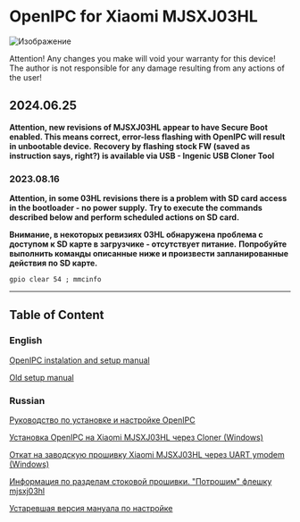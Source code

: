 # OpenIPC for Xiaomi MJSXJ03HL 


![Изображение](https://user-images.githubusercontent.com/88727968/222164240-66044bf1-16da-4ea2-af38-6fd3d3fb1b92.png)

Attention! Any changes you make will void your warranty for this device! The author is not responsible for any damage resulting from any actions of the user!

## 2024.06.25

**Attention, new revisions of MJSXJ03HL appear to have Secure Boot enabled. This means correct, error-less flashing with OpenIPC will result in unbootable device.**
**Recovery by flashing stock FW (saved as instruction says, right?) is available via USB - Ingenic USB Cloner Tool**

### 2023.08.16

**Attention, in some 03HL revisions there is a problem with SD card access in the bootloader - no power supply.**
**Try to execute the commands described below and perform scheduled actions on SD card.**

**Внимание, в некоторых  ревизиях 03HL обнаружена проблема с доступом к SD карте в загрузчике - отсутствует питание.**
**Попробуйте выполнить команды описанные ниже и произвести запланированные действия по SD карте.**

```gpio clear 54 ; mmcinfo```

_______________
## Table of Content
### English
[OpenIPC instalation and setup manual](https://github.com/OpenIPC/device-mjsxj03hl/blob/master/Manual_en.md)

[Old setup manual](https://github.com/OpenIPC/device-mjsxj03hl/blob/master/old_setting_up_en.md)

### Russian
[Руководство по установке и настройке OpenIPC](https://github.com/OpenIPC/device-mjsxj03hl/blob/master/Manual_ru.md)

[Установка OpenIPC на Xiaomi MJSXJ03HL через Cloner (Windows)](https://github.com/OpenIPC/device-mjsxj03hl/blob/master/usb-cloner-manual-mjsxj03hl.md)

[Откат на заводскую прошивку Xiaomi MJSXJ03HL через UART ymodem (Windows)](https://github.com/OpenIPC/device-mjsxj03hl/blob/master/stock-firmware-via-uart.md)

[Информация по разделам стоковой прошивки. "Потрошим" флешку mjsxj03hl](https://github.com/OpenIPC/device-mjsxj03hl/blob/master/FwPatch_.ru.md)

[Устаревшая версия мануала по настройке](https://github.com/OpenIPC/device-mjsxj03hl/blob/master/old_setting_up_ru.md)
